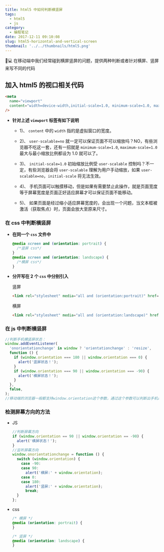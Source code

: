 ```yaml
---
title: html5 中如何判断横竖屏
tags:
  - html5
  - js
category:
  - 编程笔记
date: 2017-12-11 09:10:08
slug: html5-horizontal-and-vertical-screen
thumbnail: '../../thumbnails/html5.png'
---
```


📱💻 在移动端中我们经常碰到横屏竖屏的问题，提供两种判断或者针对横屏、竖屏来写不同的代码

## 加入 html5 的视口相关代码

```html
<meta
  name="viewport"
  content="width=device-width,initial-scale=1.0, minimum-scale=1.0, maximum-scale=1.0, user-scalable=no"
/>
```

- **针对上述 `viewport` 标签有如下说明**

  - 1)、 `content` 中的 `width` 指的是虚拟窗口的宽度。

  - 2)、 `user-scalable=no` 就一定可以保证页面不可以缩放吗？NO，有些浏览器不吃这一套，还有一招就是 `minimum-scale=1.0`, `maximum-scale=1.0` 最大与最小缩放比例都设为 1.0 就可以了。

  - 3)、 `initial-scale=1.0` 初始缩放比例受 `user-scalable` 控制吗？不一定，有些浏览器会将 `user-scalable` 理解为用户手动缩放，如果 `user-scalable=no`，`initial-scale` 将无法生效。

  - 4)、 手机页面可以触摸移动，但是如果有需要禁止此操作，就是页面宽度等于屏幕宽度是页面正好适应屏幕才可以保证页面不能移动。

  - 5)、 如果页面是经过缩小适应屏幕宽度的，会出现一个问题，当文本框被激活（获取焦点）时，页面会放大至原来尺寸。

### **在 css 中判断横竖屏**

- **在同一个 `css` 文件中**

  ```css
  @media screen and (orientation: portrait) {
    /*竖屏 css*/
  }
  @media screen and (orientation: landscape) {
    /*横屏 css*/
  }
  ```

- **分开写在 2 个 `css` 中分别引入**

  竖屏

  ```html
  <link rel="stylesheet" media="all and (orientation:portrait)" href="portrait.css" rel="external nofollow" />
  ```

  横屏

  ```html
  <link rel="stylesheet" media="all and (orientation:landscape)" href="landscape.css" rel="external nofollow" />
  ```

### **在 js 中判断横竖屏**

```js
//判断手机横竖屏状态：
window.addEventListener(
  'onorientationchange' in window ? 'orientationchange' : 'resize',
  function () {
    if (window.orientation === 180 || window.orientation === 0) {
      alert('竖屏状态！');
    }
    if (window.orientation === 90 || window.orientation === -90) {
      alert('横屏状态！');
    }
  },
  false,
);
//移动端的浏览器一般都支持window.orientation这个参数，通过这个参数可以判断出手机是处在横屏还是竖屏状态。
```

### **检测屏幕方向的方法**

- JS

  ```js
  //判断屏幕方向
  if (window.orientation == 90 || window.orientation == -90) {
    alert('横屏状态！');
  }
  //监听屏幕方向
  window.onorientationchange = function () {
    switch (window.orientation) {
      case -90:
      case 90:
        alert('横屏:' + window.orientation);
      case 0:
      case 180:
        alert('竖屏:' + window.orientation);
        break;
    }
  };
  ```

- css

  ```css
  /* 横屏 */
  @media (orientation: portrait) {
  }

  /* 竖屏 */
  @media (orientation: landscape) {
  }
  ```
